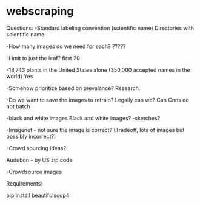 # webscraping

Questions:
-Standard labeling convention (scientific name)
Directories with scientific name

-How many images do we need for each?
?????

-Limit to just the leaf?
first 20

-18,743 plants in the United States alone (350,000 accepted names in the world)
Yes

-Somehow prioritize based on prevalance?
Research.

-Do we want to save the images to retrain?
Legally can we?
Can Cnns do not batch

-black and white images
Black and white images?
-sketches?

-Imagenet - not sure the image is correct? (Tradeoff, lots of images but possibly incorrect?)

-Crowd sourcing ideas?

Audubon - by US zip code

-Crowdsource images



Requirements:

pip install beautifulsoup4
